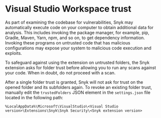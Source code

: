 # Visual Studio Workspace trust

As part of examining the codebase for vulnerabilities, Snyk may automatically execute code on your computer to obtain additional data for analysis. This includes invoking the package manager, for example, pip, Gradle, Maven, Yarn, npm, and so on, to get dependency information. Invoking these programs on untrusted code that has malicious configurations may expose your system to malicious code execution and exploits.

To safeguard against using the extension on untrusted folders, the Snyk extension asks for folder trust before allowing you to run any scans against your code. When in doubt, do not proceed with a scan.

After a single folder trust is granted, Snyk will not ask for trust on the opened folder and its subfolders again. To revoke an existing folder trust, manually edit the `trustedFolders` JSON element in the `settings.json` file located in the following path:

`%LocalAppData%\Microsoft\VisualStudio\<Visual Studio version>\Extensions\Snyk\Snyk Security\<Snyk extension version>`
